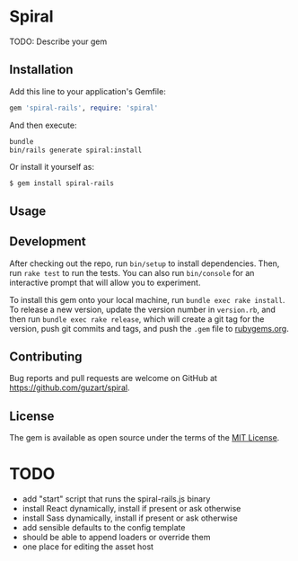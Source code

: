 # Spiral

TODO: Describe your gem

## Installation

Add this line to your application's Gemfile:

```ruby
gem 'spiral-rails', require: 'spiral'
```

And then execute:

```bash
bundle
bin/rails generate spiral:install
```

Or install it yourself as:

    $ gem install spiral-rails

## Usage


## Development

After checking out the repo, run `bin/setup` to install dependencies. Then, run `rake test` to run the tests. You can also run `bin/console` for an interactive prompt that will allow you to experiment.

To install this gem onto your local machine, run `bundle exec rake install`. To release a new version, update the version number in `version.rb`, and then run `bundle exec rake release`, which will create a git tag for the version, push git commits and tags, and push the `.gem` file to [rubygems.org](https://rubygems.org).

## Contributing

Bug reports and pull requests are welcome on GitHub at https://github.com/guzart/spiral.


## License

The gem is available as open source under the terms of the [MIT License](http://opensource.org/licenses/MIT).

# TODO

* add "start" script that runs the spiral-rails.js binary
* install React dynamically, install if present or ask otherwise
* install Sass dynamically, install if present or ask otherwise
* add sensible defaults to the config template
* should be able to append loaders or override them
* one place for editing the asset host
